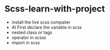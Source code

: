 # Scss-learn-with-project 

* install the live scss compailer 
* At First declare the variable in scss 
* nested class or tags 
* operator in scsss
* import in scss 